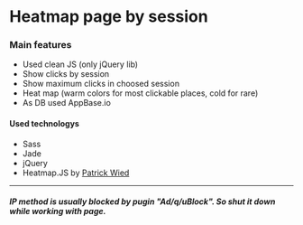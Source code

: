 # Heatmap page by session

### Main features

 - Used clean JS (only jQuery lib)
 - Show clicks by session
 - Show maximum clicks in choosed session
 - Heat map (warm colors for most clickable places, cold for rare)
 - As DB used AppBase.io

#### Used technologys

 - Sass
 - Jade
 - jQuery
 - Heatmap.JS by [Patrick Wied](https://www.patrick-wied.at/static/heatmapjs/)

***

##### IP method is usually blocked by pugin "Ad/q/uBlock". So shut it down while working with page.
